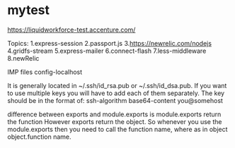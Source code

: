 # mytest

https://liquidworkforce-test.accenture.com/

Topics:
1.express-session
2.passport.js
3.https://newrelic.com/nodejs
4.gridfs-stream
5.express-mailer
6.connect-flash
7.less-middleware
8.newRelic


IMP files
config-localhost


It is generally located in ~/.ssh/id_rsa.pub or ~/.ssh/id_dsa.pub. If you want to use multiple keys you will have to add each of them separately. 
The key should be in the format of: 
ssh-algorithm base64-content you@somehost 

difference between exports and module.exports is module.exports return the function 
However exports return the object. So whenever you use the module.exports then you need
to call the function name, where as in object object.function name.
